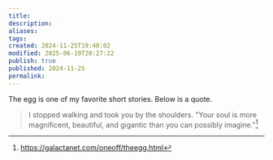 ```yaml
---
title: 
description: 
aliases: 
tags: 
created: 2024-11-25T19:40:02
modified: 2025-06-19T20:27:22
publish: true
published: 2024-11-25
permalink: 
---
```


The egg is one of my favorite short stories. Below is a quote.

> I stopped walking and took you by the shoulders. "Your soul is more magnificent, beautiful, and gigantic than you can possibly imagine."[^2]



[^1]: https://www.ted.com/talks/ted_ed_what_if_you_experienced_every_human_life_in_history?subtitle=en

[^2]: https://galactanet.com/oneoff/theegg.html
